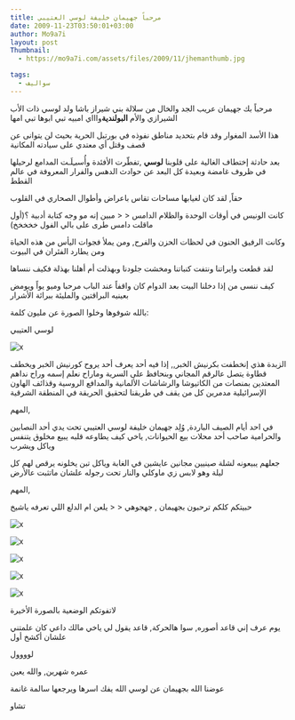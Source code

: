 ```yaml
---
title: مرحباً جهيمان خليفة لوسي العتيبي
date: 2009-11-23T03:50:01+03:00
author: Mo9a7i
layout: post
Thumbnail:
  - https://mo9a7i.com/assets/files/2009/11/jhemanthumb.jpg

tags:
  - سواليف
---
```


مرحباً بك جهيمان عريب الجد والخال من سلالة بني شيراز باشا ولد لوسي ذات الأب الشيرازي والأم **البولندية**واااي امبيه تبي ابوها تبي امها

هذا الأسد المغوار وقد قام بتحديد مناطق نفوذه في بورتبل الحرية بحيث لن يتوانى عن قصف وقتل أي معتدي على سيادته المكانية

بعد حادثة إختطاف الغالية على قلوبنا **لوسي** ,تفطّرت الأفئدة وأُسبـِلَـت المدامع لرحيلها في ظروف غامضة وبعيدة كل البعد عن حوادث الدهس والفرار المعروفة في عالم القطط

حقاً, لقد كان لغيابها مساحات تقاس باعراض وأطوال الصحاري في القلوب

كانت الونيس في أوقات الوحدة والظلام الدامس < < مبين إنه مو وجه كتابة أدبية ؟(أول ماقلت دامس طرى على بالي الفول خخخخخ)

وكانت الرفيق الحنون في لحظات الحزن والفرح, ومن يملأ فجوات اليأس من هذه الحياة ومن يطارد الفئران في البيوت

لقد قطعت وايراتنا ونتفت كنباتنا ومخشت جلودنا وبهذلت أم أهلنا بهذلة فكيف ننساها

كيف ننسى من إذا دخلنا البيت بعد الدوام كان واقفاً عند الباب مرحبا وميو يواً ويومض بعينيه البراقتين والمليئة ببرائة الأشرار

بالله شوفوها وخلوا الصورة عن مليون كلمة:

لوسي العتيبي
  
![x](/assets/files/2009/11/lousy.jpg)

الزبدة هذي إنخطفت بكرنيش الخبر,, إذا فيه أحد يعرف أحد يروح كورنيش الخبر ويخطف قطاوة يتصل عالرقم المجاني وبنحافظ على السرية وماراح نعلم إسمه وراح نداهم المعتدين بمنصات من الكاتيوشا والرشاشات الألمانية والمدافع الروسية وقذائف الهاون الإسرائيلية مدمرين كل من يقف في طريقنا لتحقيق الحريقة في المنطقة الشرقية

المهم,

في احد أيام الصيف الباردة, وُلِد جهيمان خليفة لوسي العتيبي تحت يدي أحد النصابين والحرامية صاحب أحد محلات بيع الحيوانات, ياخي كيف يطاوعه قلبه يبيع مخلوق يتنفس وياكل ويشرب

جعلهم يبيعونه لشلة صينيين مجانين عايشين في الغابة وياكل تبن يخلونه يرقص لهم كل ليلة وهو لابس زي ماوكلي والنار تحت رجوله علشان ماتثبت عالأرض

المهم,

حبيتكم كلكم ترحبون بجهيمان , جهجوهي < < يلعن ام الدلع اللي تعرفه ياشيخ

![x](/assets/files/2009/11/jheman5.png)

![x](/assets/files/2009/11/jheman4.png)

![x](/assets/files/2009/11/jheman.png)

![x](/assets/files/2009/11/jheman2.png)

![x](/assets/files/2009/11/jheman3.png)

لاتفوتكم الوضعية بالصورة الأخيرة

يوم عرف إني قاعد أصوره, سوا هالحركة, قاعد يقول لي ياخي مالك داعي كان علمتني علشان أكشخ أول

لوووول

عمره شهرين, والله يعين

عوضنا الله بجهيمان عن لوسي الله يفك اسرها ويرجعها سالمة غانمة

تشاو
